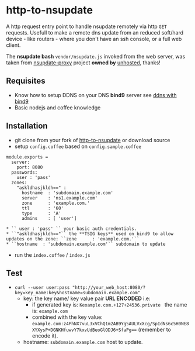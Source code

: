 http-to-nsupdate
================

A http request entry point to handle nsupdate remotely via http ``GET`` requests. Usefull to make a remote dns update from an reduced soft/hard device - like routers - where you don't have an ssh console, or a full web client.

The **nsupdate bash** ``vendor/nsupdate.js`` invoked from the web server, was taken from [nsupdate-proxy](https://github.com/unhosted/nsupdate-proxy) project **owned by** [unhosted](https://github.com/unhosted), thanks!

Requisites
--

* Know how to setup DDNS on your DNS **bind9** server see [ddns with bind9](https://www.erianna.com/nsupdate-dynamic-dns-updates-with-bind9)
* Basic nodejs and coffee knowledge

Installation
--
* git clone from your fork of [http-to-nsupdate](https://github.com/eerrecart/http-to-nsupdate) or download source
* setup ``config.coffee`` based on ``config.sample.coffee``
```
module.exports =
  server:
    port: 8080
  passwords:
    user : 'pass'
  zones:
    "askldhasjkldh==" :
      hostname  : 'subdomain.example.com'
      server    : 'ns1.example.com'
      zone      : 'example.com.'
      ttl       : '60'
      type      : 'A'
      admins    : [ 'user']
```
    * `` user : 'pass' `` your basic auth credentials.
    * ``"askldhasjkldh=="`` the **TSIG keys** used on bind9 to allow updates on the zone: ``zone      : 'example.com.'``
    * ``hostname  : 'subdomain.example.com'`` subdomain to update
* run the ``index.coffee`` / ``index.js``

Test
--
* ``curl --user user:pass "http://your_web_host:8080/?key=key_name:key&hostname=subdomain.example.com"``
    * key: the key name/ key value pair **URL ENCODED** i.e:
        * if generated key is: ``Kexample.com.+127+24536.private `` the name is: ``example.com``
        * combined with the key value: ``example.com:z4PhNX7vuL3xVChQ1m2AB9Yg5AULVxXcg/SpIdNs6c5H0NE8XYXysP+DGNKHfuwvY7kxvUdBeoGlODJ6+SfaPg==`` (remember to encode it).
    * hostname: ``subdomain.example.com`` host to update.